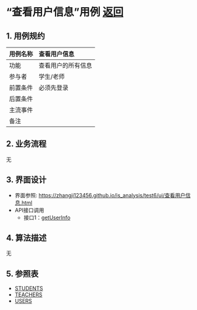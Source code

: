 # “查看用户信息”用例 [返回](../README.md)
## 1. 用例规约

|用例名称|查看用户信息|
|-------|:-------------|
|功能|查看用户的所有信息|
|参与者|学生/老师|
|前置条件|必须先登录|
|后置条件| |
|主流事件| |
|备注| |

## 2. 业务流程
无

## 3. 界面设计
- 界面参照:  https://zhangji123456.github.io/is_analysis/test6/ui/查看用户信息.html
- API接口调用
    - 接口1：[getUserInfo](../jiekou/getUserInfo.md) 

## 4. 算法描述
无
    
## 5. 参照表
- [STUDENTS](../数据库设计.md/#STUDENTS)
- [TEACHERS](../数据库设计.md/#TEACHERS)
- [USERS](../数据库设计.md/#USERS)

